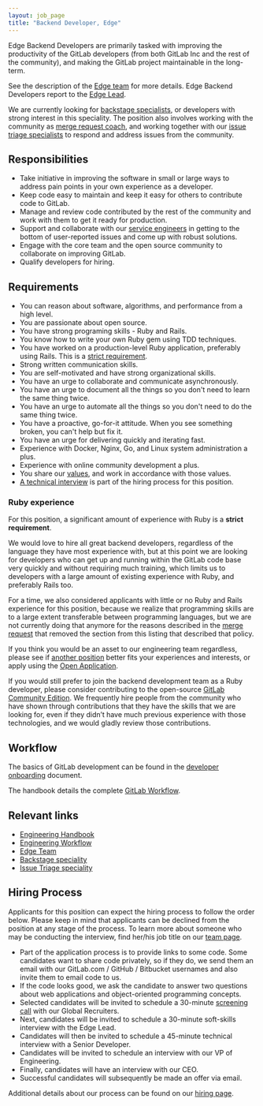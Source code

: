```yaml
---
layout: job_page
title: "Backend Developer, Edge"
---
```


Edge Backend Developers are primarily tasked with improving the productivity of
the GitLab developers (from both GitLab Inc and the rest of the community), and
making the GitLab project maintainable in the long-term.

See the description of the [Edge team](/handbook/edge) for more details. Edge
Backend Developers report to the [Edge Lead](/jobs/edge-lead/).

We are currently looking for [backstage specialists](/jobs/specialist/backstage),
or developers with strong interest in this speciality. The position
also involves working with the community as
[merge request coach](/jobs/merge-request-coach), and working together with our
[issue triage specialists](/jobs/specialist/issue-triage) to respond and address
issues from the community.

## Responsibilities

* Take initiative in improving the software in small or large ways to address
  pain points in your own experience as a developer.
* Keep code easy to maintain and keep it easy for others to contribute code to
  GitLab.
* Manage and review code contributed by the rest of the community and work with
  them to get it ready for production.
* Support and collaborate with our [service engineers](/jobs/service-engineer)
  in getting to the bottom of user-reported issues and come up with robust solutions.
* Engage with the core team and the open source community to collaborate on improving GitLab.
* Qualify developers for hiring.

## Requirements

* You can reason about software, algorithms, and performance from a high level.
* You are passionate about open source.
* You have strong programing skills - Ruby and Rails.
* You know how to write your own Ruby gem using TDD techniques.
* You have worked on a production-level Ruby application, preferably using Rails.
  This is a [strict requirement](#ruby-experience).
* Strong written communication skills.
* You are self-motivated and have strong organizational skills.
* You have an urge to collaborate and communicate asynchronously.
* You have an urge to document all the things so you don't need to learn the same
  thing twice.
* You have an urge to automate all the things so you don't need to do the same thing
  twice.
* You have a proactive, go-for-it attitude. When you see something broken, you can't
  help but fix it.
* You have an urge for delivering quickly and iterating fast.
* Experience with Docker, Nginx, Go, and Linux system administration a plus.
* Experience with online community development a plus.
* You share our [values](/handbook/#values), and work in accordance with those
  values.
* [A technical interview](/jobs/#technical-interview) is part of the hiring
  process for this position.

### Ruby experience

For this position, a significant amount of experience with Ruby is a **strict
requirement**.

We would love to hire all great backend developers, regardless of the language
they have most experience with, but at this point we are looking for developers
who can get up and running within the GitLab code base very quickly and without
requiring much training, which limits us to developers with a large amount of
existing experience with Ruby, and preferably Rails too.

For a time, we also considered applicants with little or no Ruby and Rails
experience for this position, because we realize that programming skills are to
a large extent transferable between programming languages, but we are not
currently doing that anymore for the reasons described in the
[merge request](https://gitlab.com/gitlab-com/www-gitlab-com/merge_requests/2695)
that removed the section from this listing that described that policy.

If you think you would be an asset to our engineering team regardless, please
see if [another position](/jobs) better fits your experiences and interests,
or apply using the [Open Application](/jobs/open-application/).

If you would still prefer to join the backend development team as a Ruby
developer, please consider contributing to the open-source
[GitLab Community Edition](https://gitlab.com/gitlab-org/gitlab-ce). We
frequently hire people from the community who have shown through contributions
that they have the skills that we are looking for, even if they didn’t have much
previous experience with those technologies, and we would gladly review those
contributions.

## Workflow

The basics of GitLab development can be found in the [developer onboarding](/handbook/developer-onboarding/#basics-of-gitlab-development) document.

The handbook details the complete [GitLab Workflow](/handbook/#gitlab-workflow).

## Relevant links

- [Engineering Handbook](/handbook/engineering)
- [Engineering Workflow](/handbook/engineering/workflow)
- [Edge Team](/handbook/edge)
- [Backstage speciality](/jobs/specialist/backstage)
- [Issue Triage speciality](/jobs/specialist/issue-triage)

## Hiring Process

Applicants for this position can expect the hiring process to follow the order below. Please keep in mind that applicants can be declined from the position at any stage of the process. To learn more about someone who may be conducting the interview, find her/his job title on our [team page](/team).


* Part of the application process is to provide links to some code. Some
  candidates want to share code privately, so if they do, we send them an email
  with our GitLab.com / GitHub / Bitbucket usernames and also invite them to
  email code to us.
* If the code looks good, we ask the candidate to answer two questions about web
  applications and object-oriented programming concepts.
* Selected candidates will be invited to schedule a 30-minute
  [screening call](/handbook/hiring/#screening-call) with our Global Recruiters.
* Next, candidates will be invited to schedule a 30-minute soft-skills
  interview with the Edge Lead.
* Candidates will then be invited to schedule a 45-minute technical interview
  with a Senior Developer.
* Candidates will be invited to schedule an interview with our VP of Engineering.
* Finally, candidates will have an interview with our CEO.
* Successful candidates will subsequently be made an offer via email.

Additional details about our process can be found on our [hiring page](/handbook/hiring).
